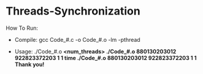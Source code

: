 # Threads-Synchronization
How To Run:
 - Compile:
gcc Code_#.c -o Code_#.o -lm -pthread

 - Usage: ./Code_#.o <a> <b> <num_threads> <method>
./Code_#.o 880130203012 922823372203 1 1
time ./Code_#.o 880130203012 922823372203 1 1
Thank you!
